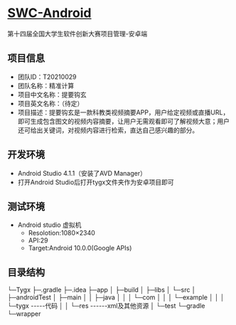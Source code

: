 # **[SWC-Android](https://github.com/fgksgf/SWC-Android)**

第十四届全国大学生软件创新大赛项目管理-安卓端

## 项目信息

- 团队ID：T20210029
- 团队名称：精准计算
- 项目中文名称：提要钩玄
- 项目英文名称：（待定）
- 项目描述：提要钩玄是一款科教类视频摘要APP，用户给定视频或直播URL，即可生成包含图文的视频内容摘要，让用户无需观看即可了解视频大意；用户还可给出关键词，对视频内容进行检索，直达自己感兴趣的部分。

## 开发环境

- Android Studio 4.1.1（安装了AVD Manager）
- 打开Android Studio后打开tygx文件夹作为安卓项目即可

## 测试环境

- Android studio 虚拟机
  - Resolotion:1080×2340
  - API:29
  - Target:Android 10.0.0(Google APIs)

## 目录结构

└─Tygx
    ├─.gradle
    ├─.idea
    ├─app
    │  ├─build
    │  ├─libs
    │  └─src
    │      ├─androidTest
    │      ├─main
    │      │  ├─java
    │      │  │  └─com
    │      │  │      └─example
    │      │  │          └─tygx					-----代码
    │      │  └─res								------xml及其他资源
    │      └─test
    └─gradle
        └─wrapper


